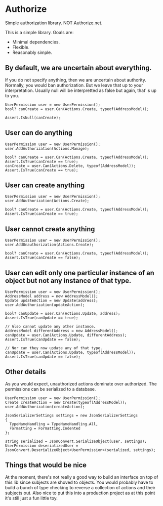 # Authorize
Simple authorization library. NOT Authorize.net.

This is a simple library. Goals are:
- Minimal dependencies.
- Flexible.
- Reasonably simple.

## By default, we are uncertain about everything. 
If you do not specify anything, then we are uncertain about authority. Normally, you would ban authorization. But we leave that up to your interpretation. Usually null will be interpretted as false but again, that' s up to you.
```
UserPermission user = new UserPermission();
bool? canCreate = user.Can(Actions.Create, typeof(AddressModel));

Assert.IsNull(canCreate);
```
            
## User can do anything
```
UserPermission user = new UserPermission();
user.AddAuthorization(Actions.Manage);

bool? canCreate = user.Can(Actions.Create, typeof(AddressModel));
Assert.IsTrue(canCreate == true);
canCreate = user.Can(Actions.Delete, typeof(AddressModel));
Assert.IsTrue(canCreate == true);
```

## User can create anything
```
UserPermission user = new UserPermission();
user.AddAuthorization(Actions.Create);

bool? canCreate = user.Can(Actions.Create, typeof(AddressModel));
Assert.IsTrue(canCreate == true);
```

## User cannot create anything
```
UserPermission user = new UserPermission();
user.AddUnauthorization(Actions.Create);

bool? canCreate = user.Can(Actions.Create, typeof(AddressModel));
Assert.IsTrue(canCreate == false);
```

## User can edit only one particular instance of an object but not any instance of that type.
```
UserPermission user = new UserPermission();
AddressModel address = new AddressModel();
Update updateAction = new Update(address);
user.AddAuthorization(updateAction);

bool? canUpdate = user.Can(Actions.Update, address);
Assert.IsTrue(canUpdate == true);

// Also cannot update any other instance.
AddressModel differentAddress = new AddressModel();
canUpdate = user.Can(Actions.Update, differentAddress);
Assert.IsTrue(canUpdate == false);

// Nor can they now update any of that type.
canUpdate = user.Can(Actions.Update, typeof(AddressModel));
Assert.IsTrue(canUpdate == false);
```

## Other details
As you would expect, unauthorized actions dominate over authorized. The permissions can be serialized to a database.
```
UserPermission user = new UserPermission();
Create createAction = new Create(typeof(AddressModel));
user.AddAuthorization(createAction);

JsonSerializerSettings settings = new JsonSerializerSettings
{
  TypeNameHandling = TypeNameHandling.All,
  Formatting = Formatting.Indented 
};

string serialized = JsonConvert.SerializeObject(user, settings);
UserPermission deserializedUser = JsonConvert.DeserializeObject<UserPermission>(serialized, settings);
```
## Things that would be nice
At the moment, there's not really a good way to build an interface on top of this lib since subjects are shoved to objects. You would probably have to build a bunch of type checking to reverse a collection of actions and their subjects out. Also nice to put this into a production project as at this point it's still just a fun little toy. 
